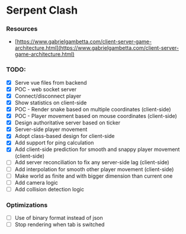 # Serpent Clash

### Resources
- [https://www.gabrielgambetta.com/client-server-game-architecture.html](https://www.gabrielgambetta.com/client-server-game-architecture.html)

### TODO:
- [x] Serve vue files from backend
- [x] POC - web socket server
- [x] Connect/disconnect player
- [x] Show statistics on client-side
- [x] POC - Render snake based on multiple coordinates (client-side)
- [x] POC - Player movement based on mouse coordinates (client-side)
- [x] Design authoritative server based on ticker
- [x] Server-side player movement
- [x] Adopt class-based design for client-side
- [x] Add support for ping calculation
- [x] Add client-side prediction for smooth and snappy player movement (client-side)
- [ ] Add server reconciliation to fix any server-side lag (client-side)
- [ ] Add interpolation for smooth other player movement (client-side)
- [ ] Make world as finite and with bigger dimension than current one
- [ ] Add camera logic
- [ ] Add collision detection logic

### Optimizations
- [ ] Use of binary format instead of json
- [ ] Stop rendering when tab is switched
